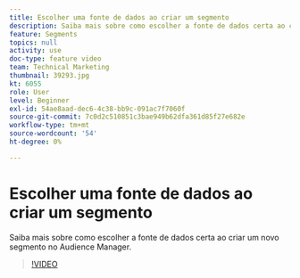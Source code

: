 ```yaml
---
title: Escolher uma fonte de dados ao criar um segmento
description: Saiba mais sobre como escolher a fonte de dados certa ao criar um novo segmento no Audience Manager.
feature: Segments
topics: null
activity: use
doc-type: feature video
team: Technical Marketing
thumbnail: 39293.jpg
kt: 6055
role: User
level: Beginner
exl-id: 54ae8aad-dec6-4c38-bb9c-091ac7f7060f
source-git-commit: 7c0d2c510851c3bae949b62dfa361d85f27e682e
workflow-type: tm+mt
source-wordcount: '54'
ht-degree: 0%

---
```


# Escolher uma fonte de dados ao criar um segmento

Saiba mais sobre como escolher a fonte de dados certa ao criar um novo segmento no Audience Manager.

>[!VIDEO](https://video.tv.adobe.com/v/39293/?quality=12&learn=on)
